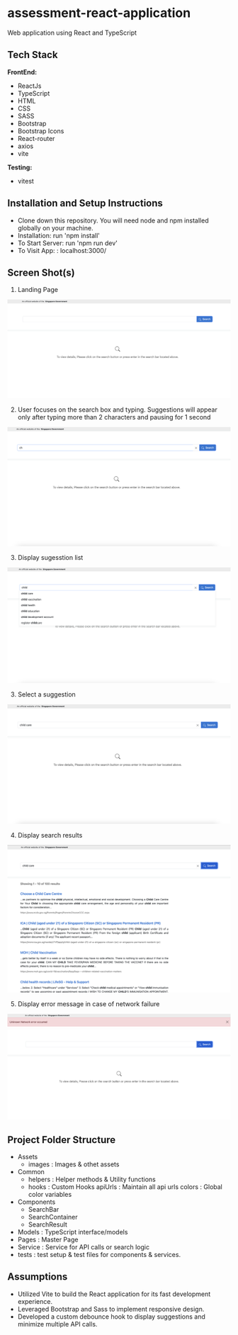 # assessment-react-application

Web application using React and TypeScript

## Tech Stack

**FrontEnd:**

- ReactJs
- TypeScript
- HTML
- CSS
- SASS
- Bootstrap
- Bootstrap Icons
- React-router
- axios
- vite

**Testing:**

- vitest

## Installation and Setup Instructions

- Clone down this repository. You will need node and npm installed globally on your machine.
- Installation: run 'npm install'
- To Start Server: run 'npm run dev'
- To Visit App: : localhost:3000/

## Screen Shot(s)

1) Landing Page

![Alt text](https://github.com/shelumeal/assessment-react-application/blob/main/screenshots/Screen%201.png)

2) User focuses on the search box and typing.
   Suggestions will appear only after typing more than 2 characters and pausing for 1 second

![Alt text](https://github.com/shelumeal/assessment-react-application/blob/main/screenshots/Screen%202.png)

3) Display sugesstion list

![Alt text](https://github.com/shelumeal/assessment-react-application/blob/main/screenshots/Screen%203.png)

3) Select a suggestion

![Alt text](https://github.com/shelumeal/assessment-react-application/blob/main/screenshots/Screen%204.png)

4) Display search results

![Alt text](https://github.com/shelumeal/assessment-react-application/blob/main/screenshots/Screen%205.png)

5) Display error message in case of network failure
   
![Alt text](https://github.com/shelumeal/assessment-react-application/blob/main/screenshots/Screen%207.png)


## Project Folder Structure

- Assets
  - images : Images & othet assets
- Common
  - helpers : Helper methods & Utility functions
  - hooks : Custom Hooks
    apiUrls : Maintain all api urls
    colors : Global color variables
- Components
  - SearchBar
  - SearchContainer
  - SearchResult
- Models : TypeScript interface/models
- Pages : Master Page
- Service : Service for API calls or search logic
- tests : test setup & test files for components & services.

## Assumptions

- Utilized Vite to build the React application for its fast development experience.
- Leveraged Bootstrap and Sass to implement responsive design.
- Developed a custom debounce hook to display suggestions and minimize multiple API calls.
